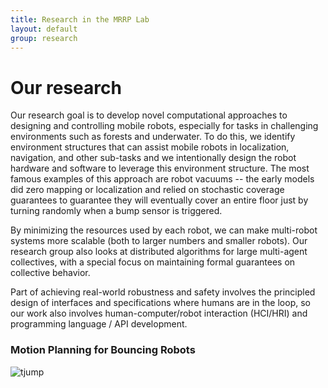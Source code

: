 ```yaml
---
title: Research in the MRRP Lab
layout: default
group: research
---
```


<div class="row">

# Our research

Our research goal is to develop novel computational approaches to designing and
controlling mobile robots, especially for tasks in challenging environments
such as forests and underwater. To do this, we identify environment structures
that can assist mobile robots in localization, navigation, and other sub-tasks
and we intentionally design the robot hardware and software to leverage this
environment structure. The most famous examples of this approach are robot
vacuums -- the early models did zero mapping or localization and relied on
stochastic coverage guarantees to guarantee they will eventually cover an
entire floor just by turning randomly when a bump sensor is triggered.

By minimizing the resources used by each robot, we can make multi-robot systems more
scalable (both to larger numbers and smaller robots). Our research group also
looks at distributed algorithms for large multi-agent collectives, with a
special focus on maintaining formal guarantees on collective behavior.

Part of achieving real-world robustness and safety involves the principled design of
interfaces and specifications where humans are in the loop, so our work also involves
human-computer/robot interaction (HCI/HRI) and programming language / API
development.

### Motion Planning for Bouncing Robots

<div class="col-md-5 order-md-2 align-self-center ">
<img class="img-fluid" src="/static/img/pub/2019_thompson.jpg" alt="tjump">
</div>

